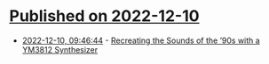 # [Published on 2022-12-10](index.md)

* [2022-12-10, 09:46:44](https://news.ycombinator.com/item?id=33931324) - [Recreating the Sounds of the ’90s with a YM3812 Synthesizer](https://hackaday.com/2022/12/07/recreating-the-sounds-of-the-90s-with-a-ym3812-synthesizer/)
